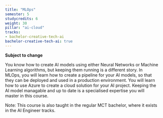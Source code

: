 ```yaml
---
title: "MLOps"
semester: 5
studycredits: 6
weight: 30
pillar: "ai-cloud"
tracks:
- bachelor-creative-tech-ai
bachelor-creative-tech-ai: true
---
```



**Subject to change**

You know how to create AI models using either Neural Networks or Machine Learning algorithms, but keeping them running is a different story. In MLOps, you will learn how to create a pipeline for your AI models, so that they can be deployed and used in a production environment. You will learn how to use Azure to create a cloud solution for your AI project.
Keeping the AI model managable and up to date is a specialised expertise you will master in this course.

Note: This course is also taught in the regular MCT bachelor, where it exists in the AI Engineer tracks.